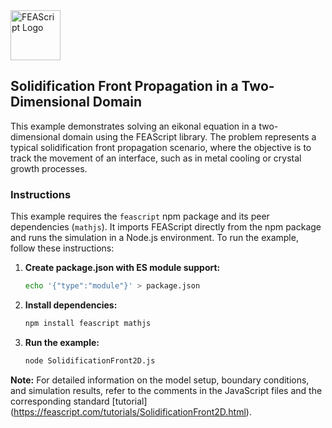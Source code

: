<img src="https://feascript.github.io/FEAScript-website/assets/FEAScriptFrontPropagation.png" width="80" alt="FEAScript Logo">

## Solidification Front Propagation in a Two-Dimensional Domain

This example demonstrates solving an eikonal equation in a two-dimensional domain using the FEAScript library. The problem represents a typical solidification front propagation scenario, where the objective is to track the movement of an interface, such as in metal cooling or crystal growth processes.

### Instructions

This example requires the `feascript` npm package and its peer dependencies (`mathjs`). It imports FEAScript directly from the npm package and runs the simulation in a Node.js environment. To run the example, follow these instructions:

1. **Create package.json with ES module support:**

   ```bash
   echo '{"type":"module"}' > package.json
   ```

2. **Install dependencies:**

   ```bash
   npm install feascript mathjs
   ```

3. **Run the example:**

   ```bash
   node SolidificationFront2D.js
   ```

**Note:** For detailed information on the model setup, boundary conditions, and simulation results, refer to the comments in the JavaScript files and the corresponding standard [tutorial] (https://feascript.com/tutorials/SolidificationFront2D.html).
